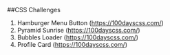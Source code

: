 ##CSS Challenges

1. Hamburger Menu Button (https://100dayscss.com/)
2. Pyramid Sunrise (https://100dayscss.com/)
3. Bubbles Loader (https://100dayscss.com/)
4. Profile Card (https://100dayscss.com/)
